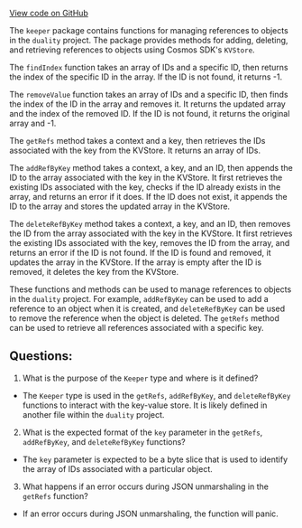 [View code on GitHub](https://github.com/duality-labs/duality/incentives/keeper/utils.go)

The `keeper` package contains functions for managing references to objects in the `duality` project. The package provides methods for adding, deleting, and retrieving references to objects using Cosmos SDK's `KVStore`.

The `findIndex` function takes an array of IDs and a specific ID, then returns the index of the specific ID in the array. If the ID is not found, it returns -1.

The `removeValue` function takes an array of IDs and a specific ID, then finds the index of the ID in the array and removes it. It returns the updated array and the index of the removed ID. If the ID is not found, it returns the original array and -1.

The `getRefs` method takes a context and a key, then retrieves the IDs associated with the key from the KVStore. It returns an array of IDs.

The `addRefByKey` method takes a context, a key, and an ID, then appends the ID to the array associated with the key in the KVStore. It first retrieves the existing IDs associated with the key, checks if the ID already exists in the array, and returns an error if it does. If the ID does not exist, it appends the ID to the array and stores the updated array in the KVStore.

The `deleteRefByKey` method takes a context, a key, and an ID, then removes the ID from the array associated with the key in the KVStore. It first retrieves the existing IDs associated with the key, removes the ID from the array, and returns an error if the ID is not found. If the ID is found and removed, it updates the array in the KVStore. If the array is empty after the ID is removed, it deletes the key from the KVStore.

These functions and methods can be used to manage references to objects in the `duality` project. For example, `addRefByKey` can be used to add a reference to an object when it is created, and `deleteRefByKey` can be used to remove the reference when the object is deleted. The `getRefs` method can be used to retrieve all references associated with a specific key.
## Questions: 
 1. What is the purpose of the `Keeper` type and where is it defined?
- The `Keeper` type is used in the `getRefs`, `addRefByKey`, and `deleteRefByKey` functions to interact with the key-value store. It is likely defined in another file within the `duality` project.

2. What is the expected format of the `key` parameter in the `getRefs`, `addRefByKey`, and `deleteRefByKey` functions?
- The `key` parameter is expected to be a byte slice that is used to identify the array of IDs associated with a particular object.

3. What happens if an error occurs during JSON unmarshaling in the `getRefs` function?
- If an error occurs during JSON unmarshaling, the function will panic.